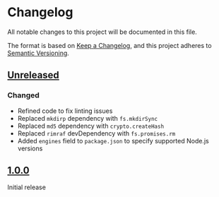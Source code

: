 # Changelog

All notable changes to this project will be documented in this file.

The format is based on [Keep a Changelog](https://keepachangelog.com/en/1.0.0/),
and this project adheres to [Semantic Versioning](https://semver.org/spec/v2.0.0.html).

## [Unreleased]

### Changed

- Refined code to fix linting issues
- Replaced `mkdirp` dependency with `fs.mkdirSync`
- Replaced `md5` dependency with `crypto.createHash`
- Replaced `rimraf` devDependency with `fs.promises.rm`
- Added `engines` field to `package.json` to specify supported Node.js versions

## [1.0.0]

Initial release

[Unreleased]: https://github.com/X-Guardian/mocha-gitlab-reporter/compare/v1.0.0...HEAD
[1.0.0]: https://github.com/X-Guardian/mocha-gitlab-reporter/releases/tag/v1.0.0
